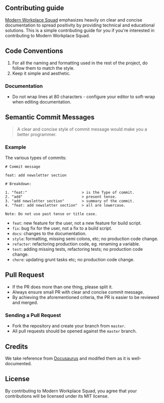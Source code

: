 ## Contributing guide

[Modern Workplace Squad](./README.md) emphasizes heavily on clear and concise documentation to spread positivity by providing technical and educational solutions. This is a simple contributing guide for you if you're interested in contributing to Modern Workplace Squad.

## Code Conventions

1. For all the naming and formatting used in the rest of the project, do follow them to match the style.
2. Keep it simple and aesthetic.

### Documentation

- Do not wrap lines at 80 characters - configure your editor to soft-wrap when editing documentation.

## Semantic Commit Messages

> A clear and concise style of commit message would make you a better programmer.

### Example

The various types of commits:

```shell
# Commit message

feat: add newsletter section

# Breakdown:

1. "feat:"                         > is the Type of commit.
2. "add"                           > present tense.
3. "add newsletter section"        > summary of the commit. 
4. "feat: add newsletter section"  > all are lowercase.

Note: Do not use past tense or title case.
```

- `feat`: new feature for the user, not a new feature for build script.
- `fix`: bug fix for the user, not a fix to a build script.
- `docs`: changes to the documentation.
- `style`: formatting, missing semi colons, etc; no production code change.
- `refactor`: refactoring production code, eg. renaming a variable.
- `test`: adding missing tests, refactoring tests; no production code change.
- `chore`: updating grunt tasks etc; no production code change.

## Pull Request

- If the PR does more than one thing, please split it.
- Always ensure small PR with clear and concise commit message.
- By achieving the aforementioned criteria, the PR is easier to be reviewed and merged.

### Sending a Pull Request

- Fork the repository and create your branch from `master`.
- All pull requests should be opened against the `master` branch.

## Credits

We take reference from [Docusaurus](https://github.com/facebook/docusaurus) and modifed them as it is well-documented.

## License

By contributing to Modern Workplace Squad, you agree that your contributions will be licensed under its MIT license.
